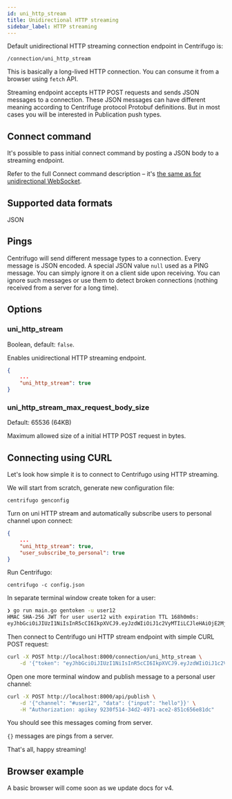 ```yaml
---
id: uni_http_stream
title: Unidirectional HTTP streaming
sidebar_label: HTTP streaming
---
```


Default unidirectional HTTP streaming connection endpoint in Centrifugo is:

```
/connection/uni_http_stream
```

This is basically a long-lived HTTP connection. You can consume it from a browser using `fetch` API.

Streaming endpoint accepts HTTP POST requests and sends JSON messages to a connection. These JSON messages can have different meaning according to Centrifuge protocol Protobuf definitions. But in most cases you will be interested in Publication push types.

## Connect command

It's possible to pass initial connect command by posting a JSON body to a streaming endpoint. 

Refer to the full Connect command description – it's [the same as for unidirectional WebSocket](./uni_websocket.md#connect-command).

## Supported data formats

JSON

## Pings

Centrifugo will send different message types to a connection. Every message is JSON encoded. A special JSON value `null` used as a PING message. You can simply ignore it on a client side upon receiving. You can ignore such messages or use them to detect broken connections (nothing received from a server for a long time).

## Options

### uni_http_stream

Boolean, default: `false`.

Enables unidirectional HTTP streaming endpoint.

```json title="config.json"
{
    ...
    "uni_http_stream": true
}
```

### uni_http_stream_max_request_body_size

Default: 65536 (64KB)

Maximum allowed size of a initial HTTP POST request in bytes.

## Connecting using CURL

Let's look how simple it is to connect to Centrifugo using HTTP streaming.

We will start from scratch, generate new configuration file:

```
centrifugo genconfig
```

Turn on uni HTTP stream and automatically subscribe users to personal channel upon connect:

```json title="config.json"
{
    ...
    "uni_http_stream": true,
    "user_subscribe_to_personal": true
}
```

Run Centrifugo:

```
centrifugo -c config.json
```

In separate terminal window create token for a user:

```bash
❯ go run main.go gentoken -u user12
HMAC SHA-256 JWT for user user12 with expiration TTL 168h0m0s:
eyJhbGciOiJIUzI1NiIsInR5cCI6IkpXVCJ9.eyJzdWIiOiJ1c2VyMTIiLCJleHAiOjE2MjUwNzMyODh9.BxmS4R-X6YXMxLfXNhYRzeHvtu_M2NCaXF6HNu7VnDM
```

Then connect to Centrifugo uni HTTP stream endpoint with simple CURL POST request:

```bash
curl -X POST http://localhost:8000/connection/uni_http_stream \
    -d '{"token": "eyJhbGciOiJIUzI1NiIsInR5cCI6IkpXVCJ9.eyJzdWIiOiJ1c2VyMTIiLCJleHAiOjE2MjUwNzMyODh9.BxmS4R-X6YXMxLfXNhYRzeHvtu_M2NCaXF6HNu7VnDM"}'
```

Open one more terminal window and publish message to a personal user channel:

```bash
curl -X POST http://localhost:8000/api/publish \
    -d '{"channel": "#user12", "data": {"input": "hello"}}' \
    -H "Authorization: apikey 9230f514-34d2-4971-ace2-851c656e81dc"
```

You should see this messages coming from server.

`{}` messages are pings from a server.

That's all, happy streaming!

## Browser example

A basic browser will come soon as we update docs for v4.
